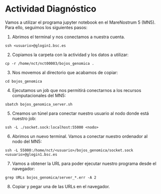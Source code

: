 # Actividad Diagnóstico

Vamos a utilizar el programa jupyter notebook en el MareNostrum 5 (MN5). Para ello, seguimos los siguientes pasos:

1. Abrimos el terminal y nos conectamos a nuestra cuenta.

```console
ssh <usuario>@glogin1.bsc.es
```

2. Copiamos la carpeta con la actividad y los datos a utilizar:

```console
cp -r /home/nct/nct00003/bojos_genomica .
```

3. Nos movemos al directorio que acabamos de copiar:

```console
cd bojos_genomica
```

4. Ejecutamos un job que nos permitirá conectarnos a los recursos computacionales del MN5:

```console
sbatch bojos_genomica_server.sh
```

5. Creamos un túnel para conectar nuestro usuario al nodo donde está nuestro job:

```console
ssh -L ./socket.sock:localhost:55000 <nodo>
```

6. Abrimos un nuevo terminal. Vamos a conectar nuestro ordenador al nodo del MN5:

```console
ssh -L 55000:/home/nct/<usuario>/bojos_genomica/socket.sock <usuario>@glogin1.bsc.es
```

7. Vamos a obtener la URL para poder ejecutar nuestro programa desde el navegador:

```console
grep URLs bojos_genomica/server_*.err -A 2
```

8. Copiar y pegar una de las URLs en el navegador.
